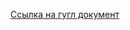 [Ссылка на гугл документ](https://docs.google.com/spreadsheets/d/14Ttd7V6zT4YyOA2vRd9gWDMBSxtdJma24rW0qQEAf40/edit?usp=sharing)
